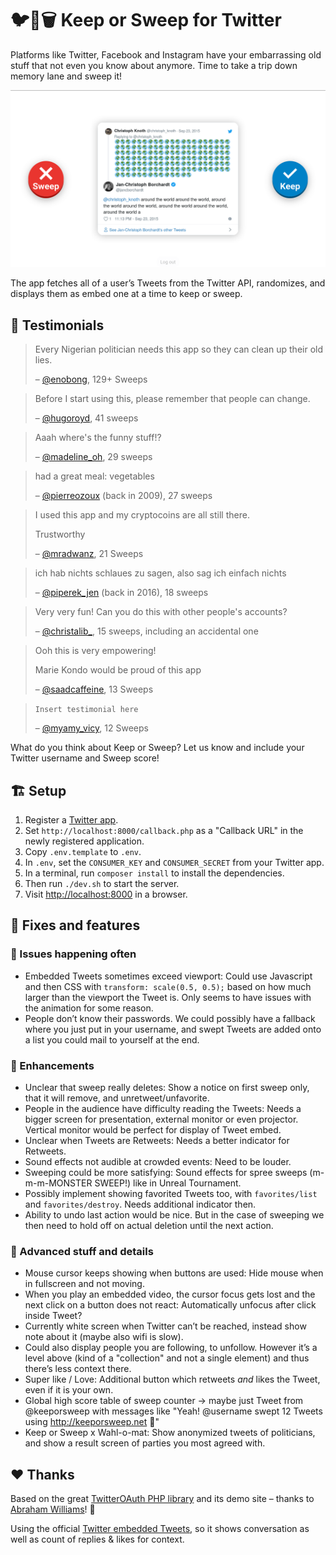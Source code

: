# 🐦🔀🗑️ Keep or Sweep for Twitter

Platforms like Twitter, Facebook and Instagram have your embarrassing old stuff that not even you know about anymore. Time to take a trip down memory lane and sweep it!

![](images/screenshot.png)

The app fetches all of a user’s Tweets from the Twitter API, randomizes, and displays them as embed one at a time to keep or sweep.



## 💬 Testimonials

> Every Nigerian politician needs this app so they can clean up their old lies.
>
> – [@enobong](https://twitter.com/enobong), 129+ Sweeps

> Before I start using this, please remember that people can change.
>
> – [@hugoroyd](https://twitter.com/hugoroyd), 41 sweeps

> Aaah where's the funny stuff!?
>
> – [@madeline_oh](https://twitter.com/madeline_oh), 29 sweeps

> had a great meal: vegetables
>
> – [@pierreozoux](https://twitter.com/pierreozoux) (back in 2009), 27 sweeps

> I used this app and my cryptocoins are all still there.
>
> Trustworthy
>
> – [@mradwanz](https://twitter.com/mradwanz), 21 Sweeps

> ich hab nichts schlaues zu sagen, also sag ich einfach nichts
>
> – [@piperek_jen](https://twitter.com/piperek_jen) (back in 2016), 18 sweeps

> Very very fun! Can you do this with other people's accounts?
>
> – [@christalib_](https://twitter.com/christalib_), 15 sweeps, including an accidental one

> Ooh this is very empowering!
>
> Marie Kondo would be proud of this app
>
> – [@saadcaffeine](https://twitter.com/saadcaffeine), 13 Sweeps

> `Insert testimonial here`
>
> – [@myamy_vicy](https://twitter.com/myamy_vicy), 12 Sweeps

What do you think about Keep or Sweep? Let us know and include your Twitter username and Sweep score!


## 🏗 Setup
1. Register a [Twitter app](https://apps.twitter.com).
2. Set `http://localhost:8000/callback.php` as a "Callback URL" in the newly registered application.
3. Copy `.env.template` to `.env`.
4. In `.env`, set the `CONSUMER_KEY` and `CONSUMER_SECRET` from your Twitter app.
5. In a terminal, run `composer install` to install the dependencies.
6. Then run `./dev.sh` to start the server.
7. Visit [http://localhost:8000](http://localhost:8000) in a browser.


## 🚦 Fixes and features

### 🐛 Issues happening often
- Embedded Tweets sometimes exceed viewport: Could use Javascript and then CSS with `transform: scale(0.5, 0.5);` based on how much larger than the viewport the Tweet is. Only seems to have issues with the animation for some reason.
- People don’t know their passwords. We could possibly have a fallback where you just put in your username, and swept Tweets are added onto a list you could mail to yourself at the end.

### 📑 Enhancements
- Unclear that sweep really deletes: Show a notice on first sweep only, that it will remove, and unretweet/unfavorite.
- People in the audience have difficulty reading the Tweets: Needs a bigger screen for presentation, external monitor or even projector. Vertical monitor would be perfect for display of Tweet embed.
- Unclear when Tweets are Retweets: Needs a better indicator for Retweets.
- Sound effects not audible at crowded events: Need to be louder.
- Sweeping could be more satisfying: Sound effects for spree sweeps (m-m-m-MONSTER SWEEP!) like in Unreal Tournament.
- Possibly implement showing favorited Tweets too, with `favorites/list` and `favorites/destroy`. Needs additional indicator then.
- Ability to undo last action would be nice. But in the case of sweeping we then need to hold off on actual deletion until the next action.

### 📜 Advanced stuff and details
- Mouse cursor keeps showing when buttons are used: Hide mouse when in fullscreen and not moving.
- When you play an embedded video, the cursor focus gets lost and the next click on a button does not react: Automatically unfocus after click inside Tweet?
- Currently white screen when Twitter can’t be reached, instead show note about it (maybe also wifi is slow).
- Could also display people you are following, to unfollow. However it’s a level above (kind of a "collection" and not a single element) and thus there’s less context there.
- Super like / Love: Additional button which retweets _and_ likes the Tweet, even if it is your own.
- Global high score table of sweep counter → maybe just Tweet from @keeporsweep with messages like "Yeah! @username swept 12 Tweets using http://keeporsweep.net 👏"
- Keep or Sweep x Wahl-o-mat: Show anonymized tweets of politicians, and show a result screen of parties you most agreed with.


## ❤ Thanks

Based on the great [TwitterOAuth PHP library](https://twitteroauth.com) and its demo site – thanks to [Abraham Williams](https://abrah.am)! 🎉

Using the official [Twitter embedded Tweets](https://developer.twitter.com/en/docs/twitter-for-websites/embedded-tweets/overview), so it shows conversation as well as count of replies & likes for context.
